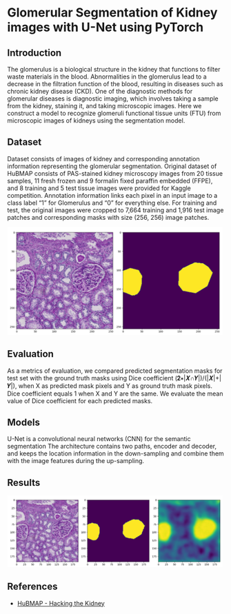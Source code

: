 # Glomerular Segmentation of Kidney images with U-Net using PyTorch

## Introduction

The glomerulus is a biological structure in the kidney that functions to filter waste materials in the blood.
Abnormalities in the glomerulus lead to a decrease in the filtration function of the blood, resulting in diseases such as chronic kidney disease (CKD).
One of the diagnostic methods for glomerular diseases is diagnostic imaging, which involves taking a sample from the kidney, staining it, and taking microscopic images. 
Here we construct a model to recognize glomeruli functional tissue units (FTU) from microscopic images of kidneys using the segmentation model.

## Dataset

Dataset consists of images of kidney and corresponding annotation information representing the glomerular segmentation.
Original dataset of HuBMAP consists of PAS-stained kidney microscopy images from 20 tissue samples, 11 fresh frozen and 9 formalin fixed paraffin embedded (FFPE), and 8 training and 5 test tissue images were provided for Kaggle competition.
Annotation information links each pixel in an input image to a class label “1” for Glomerulus and “0” for everything else.
For training and test, the original images were cropped to 7,664 training and 1,916 test image patches and corresponding masks with size (256, 256) image patches.

<img src="figure/input.png" width="500" alt="input" />

## Evaluation

As a metrics of evaluation, we compared predicted segmentation masks for test set with the ground truth masks using Dice coefficient (𝟐∗|𝑿∩𝒀|)/(|𝑿|+|𝒀|), when X as predicted mask pixels and Y as ground truth mask pixels.
Dice coefficient equals 1 when X and Y are the same.
We evaluate the mean value of Dice coefficient for each predicted masks.

## Models

U-Net is a convolutional neural networks (CNN) for the semantic segmentation
The architecture contains two paths, encoder and decoder, and keeps the location information in the down-sampling and combine them with the image features during the up-sampling.

## Results

<img src="figure/output.png" width="500" alt="output" />

## References 

- [HuBMAP - Hacking the Kidney](https://www.kaggle.com/c/hubmap-kidney-segmentation)
